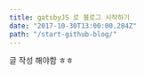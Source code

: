 ```yaml
---
title: gatsbyJS 로 블로그 시작하기
date: "2017-10-30T13:00:00.284Z"
path: "/start-github-blog/"
---
```


글 작성 해야함 ㅎㅎ